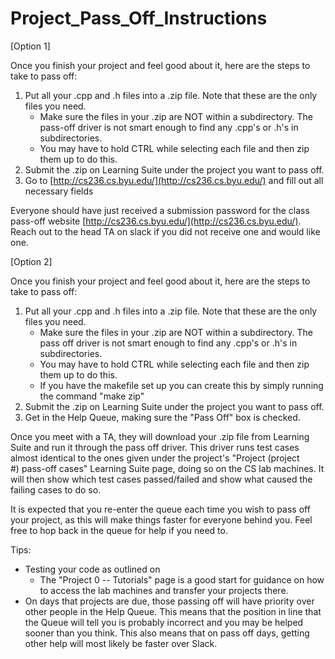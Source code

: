 # Project_Pass_Off_Instructions

\[Option 1\]

Once you finish your project and feel good about it, here are the steps to take to pass off:

1.  Put all your .cpp and .h files into a .zip file. Note that these are the only files you need.
    -   Make sure the files in your .zip are NOT within a subdirectory. The pass-off driver is not smart enough to find any .cpp's or .h's in subdirectories.
    -   You may have to hold CTRL while selecting each file and then zip them up to do this.
2.  Submit the .zip on Learning Suite under the project you want to pass off.
3.  Go to [http://cs236.cs.byu.edu/](http://cs236.cs.byu.edu/) and fill out all necessary fields

Everyone should have just received a submission password for the class pass-off website [http://cs236.cs.byu.edu/](http://cs236.cs.byu.edu/). Reach out to the head TA on slack if you did not receive one and would like one.

\[Option 2\]

Once you finish your project and feel good about it, here are the steps to take to pass off:

1.  Put all your .cpp and .h files into a .zip file. Note that these are the only files you need.
    - Make sure the files in your .zip are NOT within a subdirectory. The pass off driver is not smart enough to find any .cpp's or .h's in subdirectories.
    - You may have to hold CTRL while selecting each file and then zip them up to do this.
    - If you have the makefile set up you can create this by simply running the command "make zip" 
2.  Submit the .zip on Learning Suite under the project you want to pass off.
3.  Get in the Help Queue, making sure the "Pass Off" box is checked.

Once you meet with a TA, they will download your .zip file from Learning Suite and run it through the pass off driver. This driver runs test cases almost identical to the ones given under the project's "Project (project #) pass-off cases" Learning Suite page, doing so on the CS lab machines. It will then show which test cases passed/failed and show what caused the failing cases to do so.

It is expected that you re-enter the queue each time you wish to pass off your project, as this will make things faster for everyone behind you. Feel free to hop back in the queue for help if you need to.

Tips:

- Testing your code as outlined on []()
    - The "Project 0 -- Tutorials" page is a good start for guidance on how to access the lab machines and transfer your projects there.
- On days that projects are due, those passing off will have priority over other people in the Help Queue. This means that the position in line that the Queue will tell you is probably incorrect and you may be helped sooner than you think. This also means that on pass off days, getting other help will most likely be faster over Slack.